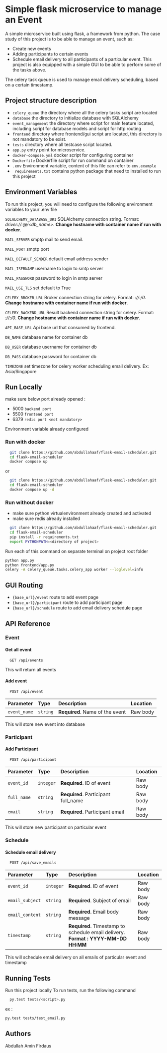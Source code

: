 
# Simple flask microservice to manage an Event

A simple microservice built using flask, a framework from python. The case study of this project is to be able to manage an event, such as:
- Create new events
- Adding participants to certain events
- Schedule email delivery to all participants of a particular event.
This project is also equipped with a simple GUI to be able to perform some of the tasks above.

The celery task queue is used to manage email delivery scheduling, based on a certain timestamp.

## Project structure description
- ```celery_queue``` the directory where all the celery tasks script are located
- ```database``` the directory to initialize database with SQLAlchemy
- ```event_management``` the directory where script for main feature located, including script for database models and script for http routing
- ```frontend``` directory where frontend/gui script are located, this directory is not mandatory to be exist.
- ```tests``` directory where all testcase script located.
- ```app.py``` entry point for microservice.
- ```docker-compose.yml``` docker script for configuring container
- ```Dockerfile``` Dockerfile script for run command on container
- ```.env``` Environment variable, content of this file can refer to ```env.example```
- ``` requirements.txt``` contains python package that need to installed to run this project


## Environment Variables

To run this project, you will need to configure the following environment variables to your .env file

`SQLALCHEMY_DATABASE_URI` SQLAlchemy connection string. Format: *driver://<username>:<password>@<hostname or ip_address>/<db_name>*. **Change hostname with container name if run with docker**.

`MAIL_SERVER` smptp mail to send email.

`MAIL_PORT` smptp port

`MAIL_DEFAULT_SENDER` default email address sender

`MAIL_ISERNAME` username to login to smtp server

`MAIL_PASSWORD` password to login in smtp server

`MAIL_USE_TLS` set default to True

`CELERY_BROKER_URL` Broker connection string for celery. Format: *<driver>://<hostname or ip_address>:<port>/0*. **Change hostname with container name if run with docker**.

`CELERY_BACKEND_URL` Result backend connection string for celery. Format: *<driver>://<hostname or ip_address>:<port>/0*. **Change hostname with container name if run with docker**.

`API_BASE_URL` Api base url that consumed by frontend.

`DB_NAME` database name for container db

`DB_USER` database username for container db

`DB_PASS` database password for container db

`TIMEZONE` set timezone for celery worker scheduling email delivery. Ex: Asia/Singapore


## Run Locally
make sure below port already opened :
- 5000 ```backend port```
- 5500 ```frontend port```
- 6379 ```redis port <not mandatory>```

Environment variable already configured

### Run with docker

```bash
  git clone https://github.com/abdullahaaf/flask-email-scheduler.git
  cd flask-email-scheduler
  docker compose up
```
or
```bash
  git clone https://github.com/abdullahaaf/flask-email-scheduler.git
  cd flask-email-scheduler
  docker compose up -d
```
### Run without docker
- make sure python virtualenvironment already created and activated
- make sure redis already installed
```bash
  git clone https://github.com/abdullahaaf/flask-email-scheduler.git
  cd flask-email-scheduler
  pip install -r requirements.txt
  export PYTHONPATH=<directory of project>
```
Run each of this command on separate terminal on project root folder
```bash
python app.py
python frontend/app.py
celery -A celery_queue.tasks.celery_app worker --loglevel=info
```

## GUI Routing
- `{base_url}/event` route to add event page
- `{base_url}/participant` route to add participant page
- `{base_url}/schedule` route to add email delivery schedule page


## API Reference
### Event
#### Get all event

```http
  GET /api/events
```
This will return all events

#### Add event

```http
  POST /api/event
```

| Parameter | Type     | Description                       | Location |
| :-------- | :------- | :-------------------------------- | :---------
| `event_name`      | `string` | **Required**. Name of the event | Raw body

This will store new event into database

### Participant
#### Add Participant

```http
  POST /api/participant
```

| Parameter | Type     | Description                       | Location |
| :-------- | :------- | :-------------------------------- | :---------
| `event_id`      | `integer` | **Required**. ID of event | Raw body
| `full_name`      | `string` | **Required**. Participant full_name | Raw body
| `email`      | `string` | **Required**. Participant email | Raw body

This will store new participant on particular event

### Schedule
#### Schedule email delivery

```http
  POST /api/save_emails
```

| Parameter | Type     | Description                       | Location |
| :-------- | :------- | :-------------------------------- | :---------
| `event_id`      | `integer` | **Required**. ID of event | Raw body
| `email_subject`      | `string` | **Required**. Subject of email | Raw body
| `email_content`      | `string` | **Required**. Email body message | Raw body
| `timestamp`      | `string` | **Required**. Timestamp to schedule email delivery. **Format : YYYY-MM-DD HH:MM**  | Raw body

This will schedule email delivery on all emails of particular event and timestamp

## Running Tests
Run this project locally
To run tests, run the following command

```bash
  py.test tests/<script>.py
```
ex :
```bash
py.test tests/test_email.py
```
## Authors
Abdullah Amin Firdaus